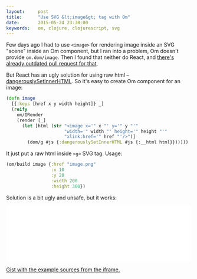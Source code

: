 ```yaml
---
layout:     post
title:      "Use SVG &lt;image&gt; tag with Om"
date:       2015-05-24 23:38:00
keywords:   om, clojure, clojurescript, svg
---
```


Few days ago I had to use `<image>` for rendering image inside an SVG "scene"
inside an Om component, but I ran into a problem, Om doesn't provide `om.dom/image`.
Then I found that neither do React, and [there's already outdated pull request for that](https://github.com/facebook/react/pull/2263).

But React has an ugly solution for using raw html &ndash;
[dangerouslySetInnerHTML](https://facebook.github.io/react/tips/dangerously-set-inner-html.html).
So it's easy to create Om component for an image:

~~~clojure
(defn image
  [{:keys [href x y width height]} _]
  (reify
    om/IRender
    (render [_]
      (let [html (str "<image x='" x "' y='" y "'"
                      "width='" width "' height='" height "'"
                      "xlink:href='" href "'/>")]
        (dom/g #js {:dangerouslySetInnerHTML #js {:__html html}})))))
~~~

It just put a raw html inside `<g>` SVG tag. Usage:

~~~clojure
(om/build image {:href "image.png"
                 :x 10
                 :y 20
                 :width 200
                 :height 300})
~~~

Solution is a bit ugly and unsafe, but it works:

<iframe src="/assets/svg-image/index.html" width="100%"
        scrolling="no" frameBorder="0"></iframe>

[Gist with the example sources from the iframe.](https://gist.github.com/nvbn/2fb29382674e18eb9b76)
